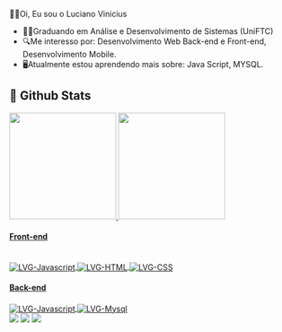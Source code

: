 👨‍💻Oi, Eu sou o Luciano Vinicius

- 👨‍🎓Graduando em Análise e Desenvolvimento de Sistemas (UniFTC) 
- 🔍Me interesso por: Desenvolvimento Web Back-end e Front-end, Desenvolvimento Mobile.
- 🖥️Atualmente estou aprendendo mais sobre: Java Script, MYSQL.

## 🌟 Github Stats
<div>
  <a href="https://github.com/LucianoVGomes">
  <img height="190em" src="https://github-readme-stats.vercel.app/api?username=Luciano&include_all_commits=true&count_private=true&show_icons=true&theme=github_dark"/>
  <img height="190em" src="https://github-readme-stats.vercel.app/api/top-langs/?username=Luciano&langs_count=8&layout=compact&theme=github_dark"/>
</div>

#### Front-end

<div style="display: inline_block"><br>
  <img align="center" alt="LVG-Javascript" src="https://img.shields.io/badge/JavaScript-F7DF1E?style=for-the-badge&logo=javascript&logoColor=black">
  <img align="center" alt="LVG-HTML" src="https://img.shields.io/badge/HTML5-E34F26?style=for-the-badge&logo=html5&logoColor=white">
<img align="center" alt="LVG-CSS" src="https://img.shields.io/badge/CSS3-1572B6?style=for-the-badge&logo=css3&logoColor=white">
</div>

 #### Back-end

<div style="display: inline_block">
  <img align="center" alt="LVG-Javascript" src="https://img.shields.io/badge/JavaScript-F7DF1E?style=for-the-badge&logo=javascript&logoColor=black">
  <img align="center" alt="LVG-Mysql" src="https://img.shields.io/badge/MySQL-005C84?style=for-the-badge&logo=mysql&logoColor=white">

<div> 
  <a href="https://www.instagram.com/luciano.vini1/" target="_blank"><img src="https://img.shields.io/badge/-Instagram-%23E4405F?style=for-the-badge&logo=instagram&logoColor=white" target="_blank"></a>
  <a href = "mailto:patosanta1000@gmail.com"><img src="https://img.shields.io/badge/-Gmail-%23333?style=for-the-badge&logo=gmail&logoColor=white" target="_blank"></a>
  <a href="https://www.linkedin.com/in/luciano-vinicius-1b239a21b/" target="_blank"><img src="https://img.shields.io/badge/-LinkedIn-%230077B5?style=for-the-badge&logo=linkedin&logoColor=white" target="_blank"></a>  
</div>
